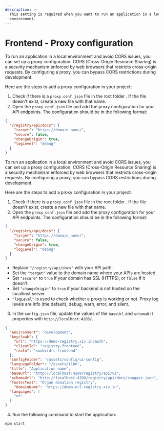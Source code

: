 ```yaml
---
description: >-
  This setting is required when you want to run an application in a local
  environment.
---
```


# Frontend - Proxy configuration

To run an application in a local environment and avoid CORS issues, you can set up a proxy configuration. CORS (Cross-Origin Resource Sharing) is a security mechanism enforced by web browsers that restricts cross-origin requests. By configuring a proxy, you can bypass CORS restrictions during development.

Here are the steps to add a proxy configuration in your project:

1. Check if there is a `proxy.conf.json` file in the root folder . If the file doesn't exist, create a new file with that name.
2. Open the `proxy.conf.json` file and add the proxy configuration for your API endpoints. The configuration should be in the following format:

```json
{
  "/registry/api/docs": {
    "target": "https://domain_name/",
    "secure": false,
    "changeOrigin": true,
    "logLevel": "debug"
  }
}
```

To run an application in a local environment and avoid CORS issues, you can set up a proxy configuration. CORS (Cross-Origin Resource Sharing) is a security mechanism enforced by web browsers that restricts cross-origin requests. By configuring a proxy, you can bypass CORS restrictions during development.

Here are the steps to add a proxy configuration in your project:

1. Check if there is a `proxy.conf.json` file in the root folder . If the file doesn't exist, create a new file with that name.
2. Open the `proxy.conf.json` file and add the proxy configuration for your API endpoints. The configuration should be in the following format:

```json
{
  "/registry/api/docs": {
    "target": "https://domain_name/",
    "secure": false,
    "changeOrigin": true,
    "logLevel": "debug"
  }
}


```



* Replace `"/registry/api/docs"` with your API path.
* Set the `"target"` value to the domain name where your APIs are hosted.
* Set `"secure"` to `true` if your domain has SSL (HTTPS), or `false` if it doesn't.
* Set `"changeOrigin"` to `true` if your backend is not hosted on the localhost server.
* `"logLevel"` is used to check whether a proxy is working or not. Proxy log levels are info (the default), debug, warn, error, and silent.



3. In the `config.json` file, update the values of the `baseUrl` and `schemaUrl` properties with `http://localhost:4200/`.

```json
{
  "environment": "development",
  "keycloak": {
    "url": "https://demo-registry.xiv.in/auth",
    "clientId": "registry-frontend",
    "realm": "sunbirdrc-frontend"
  },
  "configFolder": "/assets/config/ui-config",
  "languageFolder": "/assets/i18n",
  "title": "Application name",
  "baseUrl": "http://localhost:4200/registry/api/v1",
  "schemaUrl": "http://localhost:4200/registry/api/docs/swagger.json",
  "footerText": "Organ donation registry",
    "domainName": "https://demo-url-registry.xiv.in",
  "languages": [
    "en"
  ]
}

```





4. Run the following command to start the application:

```sh
npm start
```
